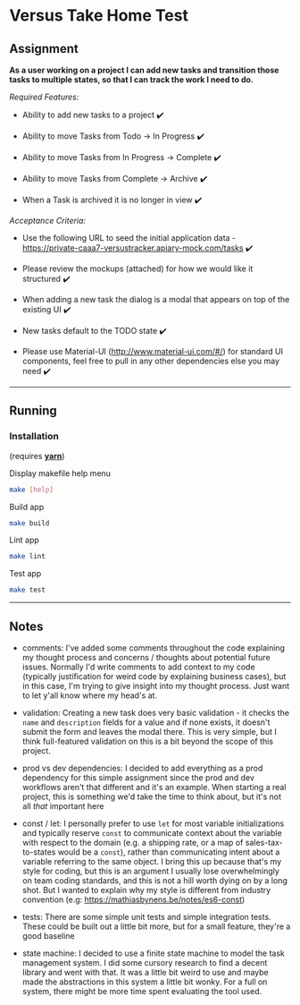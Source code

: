 # Versus Take Home Test

## Assignment

**As a user working on a project I can add new tasks and transition those tasks to multiple states, so that I can track the work I need to do.**

*Required Features:*

* Ability to add new tasks to a project :heavy_check_mark:

* Ability to move Tasks from Todo -> In Progress :heavy_check_mark:

* Ability to move Tasks from In Progress -> Complete  :heavy_check_mark:

* Ability to move Tasks from Complete -> Archive :heavy_check_mark:

* When a Task is archived it is no longer in view :heavy_check_mark:

*Acceptance Criteria:*

* Use the following URL to seed the initial application data - https://private-caaa7-versustracker.apiary-mock.com/tasks :heavy_check_mark:

* Please review the mockups (attached) for how we would like it structured :heavy_check_mark:

* When adding a new task the dialog is a modal that appears on top of the existing UI :heavy_check_mark:

* New tasks default to the TODO state :heavy_check_mark:

* Please use Material-UI (http://www.material-ui.com/#/) for standard UI components, feel free to pull in any other dependencies else you may need :heavy_check_mark:


---

## Running

### Installation
(requires [**yarn**](https://yarnpkg.com/lang/en/))

Display makefile help menu
```bash
make [help]
```

Build app
```bash
make build
```

Lint app
```bash
make lint
```

Test app
```bash
make test
```
---


## Notes

* comments: I've added some comments throughout the code explaining my thought process and concerns / thoughts about potential future issues. Normally I'd write comments to add context to my code (typically justification for weird code by explaining business cases), but in this case, I'm trying to give insight into my thought process. Just want to let y'all know where my head's at.

* validation: Creating a new task does very basic validation - it checks the `name` and `description` fields for a value and if none exists, it doesn't submit the form and leaves the modal there. This is very simple, but I think full-featured validation on this is a bit beyond the scope of this project.

* prod vs dev dependencies: I decided to add everything as a prod dependency for this simple assignment since the prod and dev workflows aren't that different and it's an example. When starting a real project, this is something we'd take the time to think about, but it's not all _that_ important here

* const / let: I personally prefer to use `let` for most variable initializations and typically reserve `const` to communicate context about the variable with respect to the domain (e.g. a shipping rate, or a map of sales-tax-to-states would be a `const`), rather than communicating intent about a variable referring to the same object. I bring this up because that's my style for coding, but this is an argument I usually lose overwhelmingly on team coding standards, and this is not a hill worth dying on by a long shot. But I wanted to explain why my style is different from industry convention (e.g: https://mathiasbynens.be/notes/es6-const)

* tests: There are some simple unit tests and simple integration tests. These could be built out a little bit more, but for a small feature, they're a good baseline

* state machine: I decided to use a finite state machine to model the task management system. I did some cursory research to find a decent library and went with that. It was a little bit weird to use and maybe made the abstractions in this system a little bit wonky. For a full on system, there might be more time spent evaluating the tool used.
